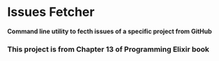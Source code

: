 # Issues Fetcher

**Command line utility to fecth issues of a specific project from GitHub**
### This project is from Chapter 13 of Programming Elixir book